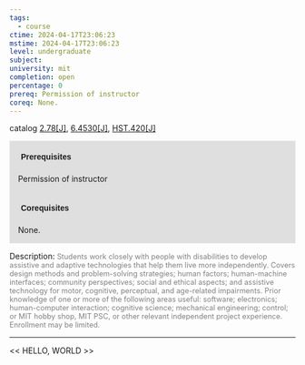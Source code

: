 ```yaml
---
tags:
  - course
ctime: 2024-04-17T23:06:23
mstime: 2024-04-17T23:06:23
level: undergraduate
subject: 
university: mit
completion: open
percentage: 0
prereq: Permission of instructor
coreq: None.
---
```


catalog [2.78[J]](http://student.mit.edu/catalog/m2b.html#2.78), [6.4530[J]](http://student.mit.edu/catalog/m6d.html#6.4530), [HST.420[J]](http://student.mit.edu/catalog/mHSTa.html#HST.420)

<span style="display: block; padding: 15px; background-color: rgb(100, 100, 100, 0.2);"><font id="m_prereq1936_0" style="display: block; font-family: Arial, sans-serif; font-weight: bold; padding: 5px">Prerequisites</font><br><span id="prereq1936_0">Permission of instructor</span></span>
<span style="display: block; padding: 15px; background-color: rgb(100, 100, 100, 0.2);"><font id="m_coreq1936_0" style="display: block; font-family: Arial, sans-serif; font-weight: bold; padding: 5px">Corequisites</font><br><span id="coreq1936_0">None.</span></span>

<font style="">Description:</font>
<font style="color: grey; font-size: 0.8rem;">Students work closely with people with disabilities to develop assistive and adaptive technologies that help them live more independently. Covers design methods and problem-solving strategies; human factors; human-machine interfaces; community perspectives; social and ethical aspects; and assistive technology for motor, cognitive, perceptual, and age-related impairments. Prior knowledge of one or more of the following areas useful: software; electronics; human-computer interaction; cognitive science; mechanical engineering; control; or MIT hobby shop, MIT PSC, or other relevant independent project experience. Enrollment may be limited.</font>



---

<< HELLO, WORLD >>
